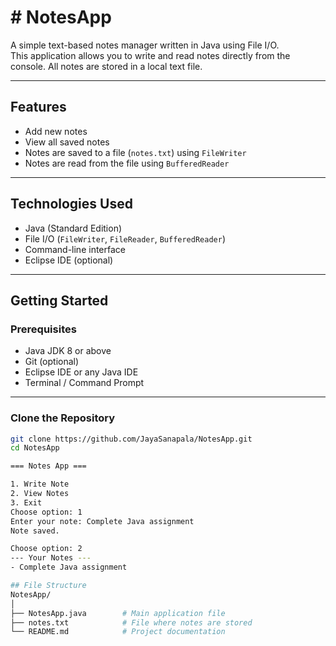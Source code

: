 # # NotesApp 

A simple text-based notes manager written in Java using File I/O.  
This application allows you to write and read notes directly from the console. All notes are stored in a local text file.

---

##  Features

- Add new notes
- View all saved notes
- Notes are saved to a file (`notes.txt`) using `FileWriter`
- Notes are read from the file using `BufferedReader`

---

##  Technologies Used

- Java (Standard Edition)
- File I/O (`FileWriter`, `FileReader`, `BufferedReader`)
- Command-line interface
- Eclipse IDE (optional)

---

##  Getting Started

### Prerequisites

- Java JDK 8 or above
- Git (optional)
- Eclipse IDE or any Java IDE
- Terminal / Command Prompt

---

###  Clone the Repository

```bash
git clone https://github.com/JayaSanapala/NotesApp.git
cd NotesApp

=== Notes App ===

1. Write Note
2. View Notes
3. Exit
Choose option: 1
Enter your note: Complete Java assignment
Note saved.

Choose option: 2
--- Your Notes ---
- Complete Java assignment

## File Structure
NotesApp/
│
├── NotesApp.java        # Main application file
├── notes.txt            # File where notes are stored
└── README.md            # Project documentation


